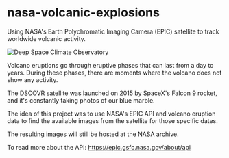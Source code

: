 # nasa-volcanic-explosions
Using NASA's Earth Polychromatic Imaging Camera (EPIC) satellite to track worldwide volcanic activity.

![Deep Space Climate Observatory]('INPUT/DSCOVR.jpeg')

Volcano eruptions go through eruptive phases that can last from a day to years. During these phases, there are moments where the volcano does not show any activity.

The DSCOVR satellite was launched on 2015 by SpaceX's Falcon 9 rocket, and it's constantly taking photos of our blue marble.

The idea of this project was to use NASA's EPIC API and volcano eruption data to find the available images from the satellite for those specific dates.

The resulting images will still be hosted at the NASA archive.

To read more about the API: 
https://epic.gsfc.nasa.gov/about/api
